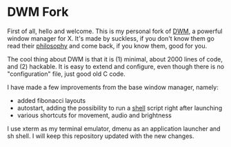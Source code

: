 # DWM Fork

First of all, hello and welcome.  This is my personal fork of
[DWM](https://dwm.suckless.org/), a powerful window manager for
X. It's made by suckless, if you don't know them go read their
[philosophy](https://suckless.org/philosophy/) and come back, if you
know them, good for you.

The cool thing about DWM is that it is (1) minimal, about 2000 lines
of code, and (2) hackable. It is easy to extend and configure, even
though there is no "configuration" file, just good old C code.

I have made a few improvements from the base window manager, namely:
- added fibonacci layouts
- autostart, adding the possibility to run a [shell](autostart.sh)
  script right after launching
- various shortcuts for movement, audio and brightness

I use xterm as my terminal emulator, dmenu as an application launcher
and sh shell.
I will keep this repository updated with the new changes.
